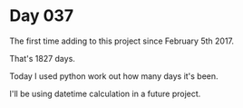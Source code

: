 # Day 037

The first time adding to this project since February 5th 2017.

That's 1827 days. 

Today I used python work out how many days it's been.

I'll be using datetime calculation in a future project.
